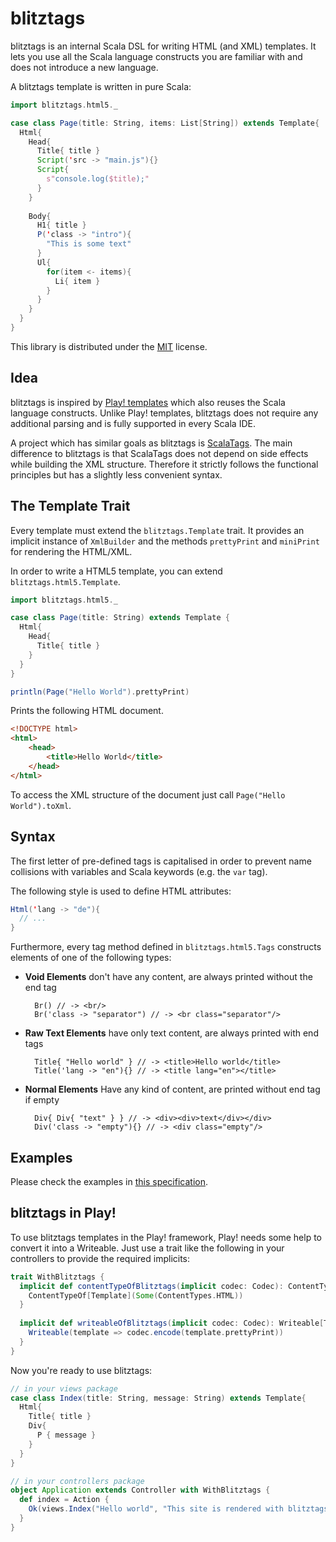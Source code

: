 # blitztags

blitztags is an internal Scala DSL for writing HTML (and XML) templates. It lets you use all the Scala language constructs you are familiar with and does not introduce a new language.

A blitztags template is written in pure Scala:

```scala
import blitztags.html5._

case class Page(title: String, items: List[String]) extends Template{
  Html{
    Head{
      Title{ title }
      Script('src -> "main.js"){}
      Script{
        s"console.log($title);"
      }
    }
    
    Body{
      H1{ title }
      P('class -> "intro"){
        "This is some text"
      }
      Ul{
        for(item <- items){
          Li{ item }
        }
      }
    }
  }
}
```

This library is distributed under the [MIT](http://en.wikipedia.org/wiki/MIT_License) license.

## Idea

blitztags is inspired by [Play! templates](http://www.playframework.com/documentation/2.1.x/ScalaTemplates) which also reuses the Scala language constructs. Unlike Play! templates, blitztags does not require any additional parsing and is fully supported in every Scala IDE.

A project which has similar goals as blitztags is [ScalaTags](https://github.com/lihaoyi/scalatags). The main difference to blitztags is that ScalaTags does not depend on side effects while building the XML structure. Therefore it strictly follows the functional principles but has a slightly less convenient syntax.

## The Template Trait

Every template must extend the `blitztags.Template` trait. It provides an implicit instance of `XmlBuilder` and the methods `prettyPrint` and `miniPrint` for rendering the HTML/XML.

In order to write a HTML5 template, you can extend `blitztags.html5.Template`.

```scala
import blitztags.html5._

case class Page(title: String) extends Template {
  Html{
    Head{
      Title{ title }
    }
  }
}

println(Page("Hello World").prettyPrint)
```

Prints the following HTML document.

```html
<!DOCTYPE html>
<html>
    <head>
        <title>Hello World</title>
    </head>
</html>
```

To access the XML structure of the document just call `Page("Hello World").toXml`.

## Syntax

The first letter of pre-defined tags is capitalised in order to prevent name collisions with variables and Scala keywords (e.g. the `var` tag).

The following style is used to define HTML attributes:

```scala
Html('lang -> "de"){
  // ...
}
```

Furthermore, every tag method defined in `blitztags.html5.Tags` constructs elements of one of the following types:

- **Void Elements** don't have any content, are always printed without the end tag

        Br() // -> <br/>
        Br('class -> "separator") // -> <br class="separator"/>

- **Raw Text Elements** have only text content, are always printed with end tags

        Title{ "Hello world" } // -> <title>Hello world</title>
        Title('lang -> "en"){} // -> <title lang="en"></title>

- **Normal Elements** Have any kind of content, are printed without end tag if empty

        Div{ Div{ "text" } } // -> <div><div>text</div></div>
        Div('class -> "empty"){} // -> <div class="empty"/>

## Examples

Please check the examples in [this specification](https://github.com/Luegg/blitztags/blob/master/src/test/scala/blitztags/examples/Examples.scala).

## blitztags in Play!

To use blitztags templates in the Play! framework, Play! needs some help to convert it into a Writeable. Just use a trait like the following in your controllers to provide the required implicits:

```scala
trait WithBlitztags {
  implicit def contentTypeOfBlitztags(implicit codec: Codec): ContentTypeOf[Template] = {
    ContentTypeOf[Template](Some(ContentTypes.HTML))
  }
      
  implicit def writeableOfBlitztags(implicit codec: Codec): Writeable[Template] = {
    Writeable(template => codec.encode(template.prettyPrint))
  }
}
```

Now you're ready to use blitztags:

```scala
// in your views package
case class Index(title: String, message: String) extends Template{
  Html{
    Title{ title }
    Div{
      P { message }
    }
  }
}

// in your controllers package
object Application extends Controller with WithBlitztags {
  def index = Action {
    Ok(views.Index("Hello world", "This site is rendered with blitztags!"))
  }
}
```